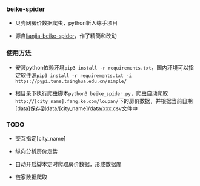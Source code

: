 ### beike-spider

- 贝壳网房价数据爬虫，python新人练手项目

- 源自[lianjia-beike-spider](https://github.com/jumper2014/lianjia-beike-spider.git)，作了精简和改动

### 使用方法

- 安装python依赖环境`pip3 install -r requirements.txt`，国内环境可以指定软件源`pip3 install -r requirements.txt -i https://pypi.tuna.tsinghua.edu.cn/simple/`

- 根目录下执行爬虫脚本`python3 beike_spider.py`，爬虫自动爬取`http://[city_name].fang.ke.com/loupan/`下的房价数据，并根据当前日期[data]保存到data/[city_name]/data/xxx.csv文件中

### TODO

- 交互指定[city_name]

- 纵向分析房价走势

- 自动开启脚本定时爬取房价数据，形成数据库

- 链家数据爬取